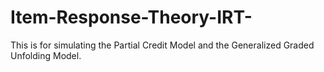 # Item-Response-Theory-IRT-
This is for simulating the Partial Credit Model and the Generalized Graded Unfolding Model.
